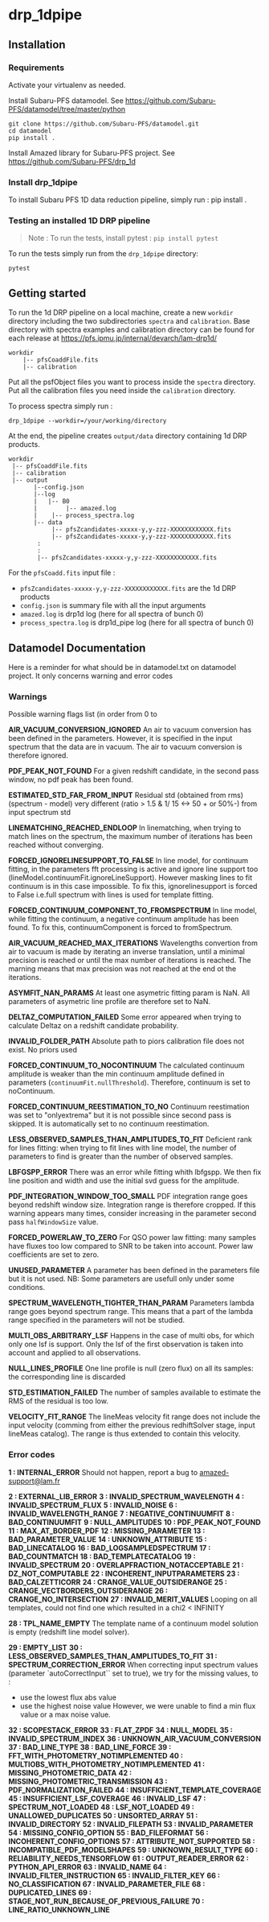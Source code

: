 # drp_1dpipe

## Installation

### Requirements

Activate your virtualenv as needed.

Install Subaru-PFS datamodel. See https://github.com/Subaru-PFS/datamodel/tree/master/python

	git clone https://github.com/Subaru-PFS/datamodel.git
	cd datamodel
	pip install .

Install Amazed library for Subaru-PFS project. See https://github.com/Subaru-PFS/drp_1d

### Install drp_1dpipe

To install Subaru PFS 1D data reduction pipeline, simply run :
   pip install .

### Testing an installed 1D DRP pipeline

> Note : To run the tests, install pytest : `pip install pytest`

To run the tests simply run from the `drp_1dpipe` directory:

	pytest

## Getting started

To run the 1d DRP pipeline on a local machine, create a new `workdir` directory including the two subdirectories `spectra` and `calibration`.
Base directory with spectra examples and calibration directory can be found for each release at https://pfs.ipmu.jp/internal/devarch/lam-drp1d/

	workdir
		|-- pfsCoaddFile.fits
		|-- calibration

Put all the psfObject files you want to process inside the `spectra` directory.
Put all the calibration files you need inside the `calibration` directory.

To process spectra simply run :

	drp_1dpipe --workdir=/your/working/directory

At the end, the pipeline creates `output/data` directory containing 1d DRP products.

	workdir
	 |-- pfsCoaddFile.fits
	 |-- calibration
	 |-- output
	       |--config.json
	       |--log
	       |   |-- B0
	       |        |-- amazed.log
	       |	|-- process_spectra.log
	       |-- data
	            |-- pfsZcandidates-xxxxx-y,y-zzz-XXXXXXXXXXXX.fits
	            |-- pfsZcandidates-xxxxx-y,y-zzz-XXXXXXXXXXXX.fits
		    :
		    :
		    |-- pfsZcandidates-xxxxx-y,y-zzz-XXXXXXXXXXXX.fits
		    
For the `pfsCoadd.fits` input file :
* `pfsZcandidates-xxxxx-y,y-zzz-XXXXXXXXXXXX.fits` are the 1d DRP products
* `config.json` is summary file with all the input arguments
* `amazed.log` is drp1d log (here for all spectra of bunch 0)
* `process_spectra.log` is drp1d_pipe log (here for all spectra of bunch 0)

## Datamodel Documentation

Here is a reminder for what should be in datamodel.txt on datamodel project. It only concerns warning and error codes

### Warnings

Possible warning flags list (in order from 0 to  

**AIR_VACUUM_CONVERSION_IGNORED**
   An air to vacuum conversion has been defined in the parameters. 
   However, it is specified in the input spectrum that the data are in vacuum.
   The air to vacuum conversion is therefore ignored.

**PDF_PEAK_NOT_FOUND**
   For a given redshift candidate, in the second pass window, no pdf peak has
   been found.

**ESTIMATED_STD_FAR_FROM_INPUT**
   Residual std (obtained from rms) (spectrum - model) very different
   (ratio > 1.5 & 1/ 15 <-> 50 + or 50%-) from input spectrum std

**LINEMATCHING_REACHED_ENDLOOP**
   In linematching, when trying to match lines on the spectrum, the maximum
   number of iterations has been reached without converging.

**FORCED_IGNORELINESUPPORT_TO_FALSE**
   In line model, for continuum fitting, in the parameters fft processing is
   active and ignore line support too (lineModel.continuumFit.ignoreLineSupport).
   However masking lines to fit continuum is in this case impossible.
   To fix this, ignorelinesupport is forced to False i.e.full spectrum with lines
   is used for template fitting.

**FORCED_CONTINUUM_COMPONENT_TO_FROMSPECTRUM**
   In line model, while fitting the continuum, a negative continuum amplitude
   has been found.
   To fix this, continuumComponent is forced to fromSpectrum.

**AIR_VACUUM_REACHED_MAX_ITERATIONS**
  Wavelengths convertion from air to vacuum is made by iterating an inverse
  translation, until a minimal precision is reached or until the max number
  of iterations is reached.
  The marning means that max precision was not reached at the end ot the iterations.

**ASYMFIT_NAN_PARAMS**
   At least one asymetric fitting param is NaN. All parameters of asymetric line
   profile are therefore set to NaN.

**DELTAZ_COMPUTATION_FAILED**
   Some error appeared when trying to calculate Deltaz on a redshift candidate
   probability.

**INVALID_FOLDER_PATH**
   Absolute path to piors calibration file does not exist. No priors used

**FORCED_CONTINUUM_TO_NOCONTINUUM**
   The calculated continuum amplitude is weaker than the min continuum amplitude
   defined in parameters (`continuumFit.nullThreshold`).
   Therefore, continuum is set to noContinuum.

**FORCED_CONTINUUM_REESTIMATION_TO_NO**
  Continuum reestimation was set to "onlyextrema" but it is not possible since
  second pass is skipped. It is automatically set to no continuum reestimation.

**LESS_OBSERVED_SAMPLES_THAN_AMPLITUDES_TO_FIT**
  Deficient rank for lines fitting: when trying to fit lines with line model,
  the number of parameters to find is greater than the number of observed samples.

**LBFGSPP_ERROR**
   There was an error while fitting whith lbfgspp. We then fix line position and
   width and use the initial svd guess for the amplitude.

**PDF_INTEGRATION_WINDOW_TOO_SMALL**
   PDF integration range goes beyond redshift window size. Integration range is
   therefore cropped.
   If this warning appears many times, consider increasing in the parameter
   second pass `halfWindowSize` value.

**FORCED_POWERLAW_TO_ZERO**
   For QSO power law fitting: many samples have fluxes too low compared to SNR to be taken into account.
   Power law coefficients are set to zero.

**UNUSED_PARAMETER**
   A parameter has been defined in the parameters file but it is not used. 
   NB: Some parameters are usefull only under some conditions.

**SPECTRUM_WAVELENGTH_TIGHTER_THAN_PARAM**
   Parameters lambda range goes beyond spectrum range. This means that a part of the lambda range specified in the parameters will not be studied.

**MULTI_OBS_ARBITRARY_LSF**
  Happens in the case of multi obs, for which only one lsf is support.
  Only the lsf of the first observation is taken into account and applied
  to all observations.

**NULL_LINES_PROFILE**
   One line profile is null (zero flux) on all its samples: the corresponding line is discarded

**STD_ESTIMATION_FAILED**
   The number of samples available to estimate the RMS of the residual is too low. 

**VELOCITY_FIT_RANGE**
   The lineMeas velocity fit range does not include the input velocity
   (comming from either the previous redhiftSolver stage, input lineMeas catalog).
   The range is thus extended to contain this velocity.


### Error codes

**1 : INTERNAL_ERROR**
  Should not happen, report a bug to amazed-support@lam.fr

**2 : EXTERNAL_LIB_ERROR**
**3 : INVALID_SPECTRUM_WAVELENGTH**
**4 : INVALID_SPECTRUM_FLUX**
**5 : INVALID_NOISE**
**6 : INVALID_WAVELENGTH_RANGE**
**7 : NEGATIVE_CONTINUUMFIT**
**8 : BAD_CONTINUUMFIT**
**9 : NULL_AMPLITUDES**
**10 : PDF_PEAK_NOT_FOUND**
**11 : MAX_AT_BORDER_PDF**
**12 : MISSING_PARAMETER**
**13 : BAD_PARAMETER_VALUE**
**14 : UNKNOWN_ATTRIBUTE**
**15 : BAD_LINECATALOG**
**16 : BAD_LOGSAMPLEDSPECTRUM**
**17 : BAD_COUNTMATCH**
**18 : BAD_TEMPLATECATALOG**
**19 : INVALID_SPECTRUM**
**20 : OVERLAPFRACTION_NOTACCEPTABLE**
**21 : DZ_NOT_COMPUTABLE**
**22 : INCOHERENT_INPUTPARAMETERS**
**23 : BAD_CALZETTICORR**
**24 : CRANGE_VALUE_OUTSIDERANGE**
**25 : CRANGE_VECTBORDERS_OUTSIDERANGE**
**26 : CRANGE_NO_INTERSECTION**
**27 : INVALID_MERIT_VALUES**
  Looping on all templates, could not find one which resulted in a chi2 < INFINITY

**28 : TPL_NAME_EMPTY**
  The template name of a continuum model solution is empty (redshift line model solver).

**29 : EMPTY_LIST**
**30 : LESS_OBSERVED_SAMPLES_THAN_AMPLITUDES_TO_FIT**
**31 : SPECTRUM_CORRECTION_ERROR**
  When correcting input spectrum values (parameter `autoCorrectInput`` set to true), we try for the missing values, to :
  - use the lowest flux abs value
  - use the highest noise value
  However, we were unable to find a min flux value or a max noise value.

**32 : SCOPESTACK_ERROR**
**33 : FLAT_ZPDF**
**34 : NULL_MODEL**
**35 : INVALID_SPECTRUM_INDEX**
**36 : UNKNOWN_AIR_VACUUM_CONVERSION**
**37 : BAD_LINE_TYPE**
**38 : BAD_LINE_FORCE**
**39 : FFT_WITH_PHOTOMETRY_NOTIMPLEMENTED**
**40 : MULTIOBS_WITH_PHOTOMETRY_NOTIMPLEMENTED**
**41 : MISSING_PHOTOMETRIC_DATA**
**42 : MISSING_PHOTOMETRIC_TRANSMISSION**
**43 : PDF_NORMALIZATION_FAILED**
**44 : INSUFFICIENT_TEMPLATE_COVERAGE**
**45 : INSUFFICIENT_LSF_COVERAGE**
**46 : INVALID_LSF**
**47 : SPECTRUM_NOT_LOADED**
**48 : LSF_NOT_LOADED**
**49 : UNALLOWED_DUPLICATES**
**50 : UNSORTED_ARRAY**
**51 : INVALID_DIRECTORY**
**52 : INVALID_FILEPATH**
**53 : INVALID_PARAMETER**
**54 : MISSING_CONFIG_OPTION**
**55 : BAD_FILEFORMAT**
**56 : INCOHERENT_CONFIG_OPTIONS**
**57 : ATTRIBUTE_NOT_SUPPORTED**
**58 : INCOMPATIBLE_PDF_MODELSHAPES**
**59 : UNKNOWN_RESULT_TYPE**
**60 : RELIABILITY_NEEDS_TENSORFLOW**
**61 : OUTPUT_READER_ERROR**
**62 : PYTHON_API_ERROR**
**63 : INVALID_NAME**
**64 : INVALID_FILTER_INSTRUCTION**
**65 : INVALID_FILTER_KEY**
**66 : NO_CLASSIFICATION**
**67 : INVALID_PARAMETER_FILE**
**68 : DUPLICATED_LINES**
**69 : STAGE_NOT_RUN_BECAUSE_OF_PREVIOUS_FAILURE**
**70 : LINE_RATIO_UNKNOWN_LINE**
